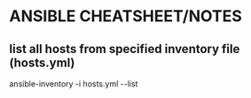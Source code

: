 # ANSIBLE CHEATSHEET/NOTES


## list all hosts from specified inventory file (hosts.yml)
ansible-inventory -i hosts.yml --list

